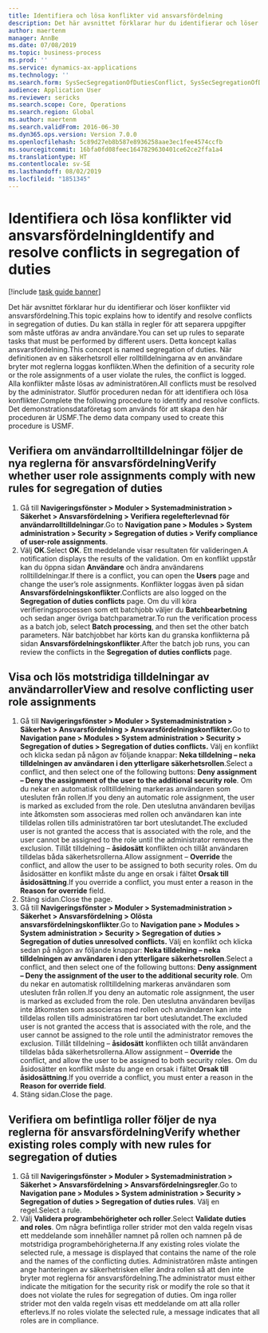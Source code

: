 ```yaml
---
title: Identifiera och lösa konflikter vid ansvarsfördelning
description: Det här avsnittet förklarar hur du identifierar och löser konflikter vid ansvarsfördelning.
author: maertenm
manager: AnnBe
ms.date: 07/08/2019
ms.topic: business-process
ms.prod: ''
ms.service: dynamics-ax-applications
ms.technology: ''
ms.search.form: SysSecSegregationOfDutiesConflict, SysSecSegregationOfDutiesRule
audience: Application User
ms.reviewer: sericks
ms.search.scope: Core, Operations
ms.search.region: Global
ms.author: maertenm
ms.search.validFrom: 2016-06-30
ms.dyn365.ops.version: Version 7.0.0
ms.openlocfilehash: 5c89d27eb8b587e8936258aae3ec1fee4574ccfb
ms.sourcegitcommit: 16bfa0fd08feec1647829630401ce62ce2ffa1a4
ms.translationtype: HT
ms.contentlocale: sv-SE
ms.lasthandoff: 08/02/2019
ms.locfileid: "1851345"
---
```

# <a name="identify-and-resolve-conflicts-in-segregation-of-duties"></a><span data-ttu-id="49d93-103">Identifiera och lösa konflikter vid ansvarsfördelning</span><span class="sxs-lookup"><span data-stu-id="49d93-103">Identify and resolve conflicts in segregation of duties</span></span>

[!include [task guide banner](../../includes/task-guide-banner.md)]

<span data-ttu-id="49d93-104">Det här avsnittet förklarar hur du identifierar och löser konflikter vid ansvarsfördelning.</span><span class="sxs-lookup"><span data-stu-id="49d93-104">This topic explains how to identify and resolve conflicts in segregation of duties.</span></span> <span data-ttu-id="49d93-105">Du kan ställa in regler för att separera uppgifter som måste utföras av andra användare.</span><span class="sxs-lookup"><span data-stu-id="49d93-105">You can set up rules to separate tasks that must be performed by different users.</span></span> <span data-ttu-id="49d93-106">Detta koncept kallas ansvarsfördelning.</span><span class="sxs-lookup"><span data-stu-id="49d93-106">This concept is named segregation of duties.</span></span> <span data-ttu-id="49d93-107">När definitionen av en säkerhetsroll eller rolltilldelningarna av en användare bryter mot reglerna loggas konflikten.</span><span class="sxs-lookup"><span data-stu-id="49d93-107">When the definition of a security role or the role assignments of a user violate the rules, the conflict is logged.</span></span> <span data-ttu-id="49d93-108">Alla konflikter måste lösas av administratören.</span><span class="sxs-lookup"><span data-stu-id="49d93-108">All conflicts must be resolved by the administrator.</span></span> <span data-ttu-id="49d93-109">Slutför proceduren nedan för att identifiera och lösa konflikter.</span><span class="sxs-lookup"><span data-stu-id="49d93-109">Complete the following procedure to identify and resolve conflicts.</span></span> <span data-ttu-id="49d93-110">Det demonstrationsdataföretag som används för att skapa den här proceduren är USMF.</span><span class="sxs-lookup"><span data-stu-id="49d93-110">The demo data company used to create this procedure is USMF.</span></span>


## <a name="verify-whether-user-role-assignments-comply-with-new-rules-for-segregation-of-duties"></a><span data-ttu-id="49d93-111">Verifiera om användarrolltilldelningar följer de nya reglerna för ansvarsfördelning</span><span class="sxs-lookup"><span data-stu-id="49d93-111">Verify whether user role assignments comply with new rules for segregation of duties</span></span>
1. <span data-ttu-id="49d93-112">Gå till **Navigeringsfönster > Moduler > Systemadministration > Säkerhet > Ansvarsfördelning > Verifiera regelefterlevnad för användarrolltilldelningar**.</span><span class="sxs-lookup"><span data-stu-id="49d93-112">Go to **Navigation pane > Modules > System administration > Security > Segregation of duties > Verify compliance of user-role assignments**.</span></span>
2. <span data-ttu-id="49d93-113">Välj **OK**.</span><span class="sxs-lookup"><span data-stu-id="49d93-113">Select **OK**.</span></span> <span data-ttu-id="49d93-114">Ett meddelande visar resultaten för valideringen.</span><span class="sxs-lookup"><span data-stu-id="49d93-114">A notification displays the results of the validation.</span></span> <span data-ttu-id="49d93-115">Om en konflikt uppstår kan du öppna sidan **Användare** och ändra användarens rolltilldelningar.</span><span class="sxs-lookup"><span data-stu-id="49d93-115">If there is a conflict, you can open the **Users** page and change the user’s role assignments.</span></span> <span data-ttu-id="49d93-116">Konflikter loggas även på sidan **Ansvarsfördelningskonflikter**.</span><span class="sxs-lookup"><span data-stu-id="49d93-116">Conflicts are also logged on the **Segregation of duties conflicts** page.</span></span> <span data-ttu-id="49d93-117">Om du vill köra verifieringsprocessen som ett batchjobb väljer du **Batchbearbetning** och sedan anger övriga batchparametrar.</span><span class="sxs-lookup"><span data-stu-id="49d93-117">To run the verification process as a batch job, select **Batch processing**, and then set the other batch parameters.</span></span> <span data-ttu-id="49d93-118">När batchjobbet har körts kan du granska konflikterna på sidan **Ansvarsfördelningskonflikter**.</span><span class="sxs-lookup"><span data-stu-id="49d93-118">After the batch job runs, you can review the conflicts in the **Segregation of duties conflicts** page.</span></span>  

## <a name="view-and-resolve-conflicting-user-role-assignments"></a><span data-ttu-id="49d93-119">Visa och lös motstridiga tilldelningar av användarroller</span><span class="sxs-lookup"><span data-stu-id="49d93-119">View and resolve conflicting user role assignments</span></span>
1. <span data-ttu-id="49d93-120">Gå till **Navigeringsfönster > Moduler > Systemadministration > Säkerhet > Ansvarsfördelning > Ansvarsfördelningskonflikter.**</span><span class="sxs-lookup"><span data-stu-id="49d93-120">Go to **Navigation pane > Modules > System administration > Security > Segregation of duties > Segregation of duties conflicts.**</span></span> <span data-ttu-id="49d93-121">Välj en konflikt och klicka sedan på någon av följande knappar: **Neka tilldelning – neka tilldelningen av användaren i den ytterligare säkerhetsrollen**.</span><span class="sxs-lookup"><span data-stu-id="49d93-121">Select a conflict, and then select one of the following buttons: **Deny assignment – Deny the assignment of the user to the additional security role**.</span></span> <span data-ttu-id="49d93-122">Om du nekar en automatisk rolltilldelning markeras användaren som utesluten från rollen.</span><span class="sxs-lookup"><span data-stu-id="49d93-122">If you deny an automatic role assignment, the user is marked as excluded from the role.</span></span> <span data-ttu-id="49d93-123">Den uteslutna användaren beviljas inte åtkomsten som associeras med rollen och användaren kan inte tilldelas rollen tills administratören tar bort uteslutandet.</span><span class="sxs-lookup"><span data-stu-id="49d93-123">The excluded user is not granted the access that is associated with the role, and the user cannot be assigned to the role until the administrator removes the exclusion.</span></span> <span data-ttu-id="49d93-124">Tillåt tilldelning – **åsidosätt** konflikten och tillåt användaren tilldelas båda säkerhetsrollerna.</span><span class="sxs-lookup"><span data-stu-id="49d93-124">Allow assignment – **Override** the conflict, and allow the user to be assigned to both security roles.</span></span> <span data-ttu-id="49d93-125">Om du åsidosätter en konflikt måste du ange en orsak i fältet **Orsak till åsidosättning**.</span><span class="sxs-lookup"><span data-stu-id="49d93-125">If you override a conflict, you must enter a reason in the **Reason for override** field.</span></span>  
2. <span data-ttu-id="49d93-126">Stäng sidan.</span><span class="sxs-lookup"><span data-stu-id="49d93-126">Close the page.</span></span>
3. <span data-ttu-id="49d93-127">Gå till **Navigeringsfönster > Moduler > Systemadministration > Säkerhet > Ansvarsfördelning > Olösta ansvarsfördelningskonflikter**.</span><span class="sxs-lookup"><span data-stu-id="49d93-127">Go to **Navigation pane > Modules > System administration > Security > Segregation of duties > Segregation of duties unresolved conflicts.**</span></span> <span data-ttu-id="49d93-128">Välj en konflikt och klicka sedan på någon av följande knappar: **Neka tilldelning – neka tilldelningen av användaren i den ytterligare säkerhetsrollen**.</span><span class="sxs-lookup"><span data-stu-id="49d93-128">Select a conflict, and then select one of the following buttons: **Deny assignment – Deny the assignment of the user to the additional security role**.</span></span> <span data-ttu-id="49d93-129">Om du nekar en automatisk rolltilldelning markeras användaren som utesluten från rollen.</span><span class="sxs-lookup"><span data-stu-id="49d93-129">If you deny an automatic role assignment, the user is marked as excluded from the role.</span></span> <span data-ttu-id="49d93-130">Den uteslutna användaren beviljas inte åtkomsten som associeras med rollen och användaren kan inte tilldelas rollen tills administratören tar bort uteslutandet.</span><span class="sxs-lookup"><span data-stu-id="49d93-130">The excluded user is not granted the access that is associated with the role, and the user cannot be assigned to the role until the administrator removes the exclusion.</span></span> <span data-ttu-id="49d93-131">Tillåt tilldelning – **åsidosätt** konflikten och tillåt användaren tilldelas båda säkerhetsrollerna.</span><span class="sxs-lookup"><span data-stu-id="49d93-131">Allow assignment – **Override** the conflict, and allow the user to be assigned to both security roles.</span></span> <span data-ttu-id="49d93-132">Om du åsidosätter en konflikt måste du ange en orsak i fältet **Orsak till åsidosättning**.</span><span class="sxs-lookup"><span data-stu-id="49d93-132">If you override a conflict, you must enter a reason in the **Reason for override field**.</span></span>    
4. <span data-ttu-id="49d93-133">Stäng sidan.</span><span class="sxs-lookup"><span data-stu-id="49d93-133">Close the page.</span></span>

## <a name="verify-whether-existing-roles-comply-with-new-rules-for-segregation-of-duties"></a><span data-ttu-id="49d93-134">Verifiera om befintliga roller följer de nya reglerna för ansvarsfördelning</span><span class="sxs-lookup"><span data-stu-id="49d93-134">Verify whether existing roles comply with new rules for segregation of duties</span></span>
1. <span data-ttu-id="49d93-135">Gå till **Navigeringsfönster > Moduler > Systemadministration > Säkerhet > Ansvarsfördelning > Ansvarsfördelningsregler**.</span><span class="sxs-lookup"><span data-stu-id="49d93-135">Go to **Navigation pane > Modules > System administration > Security > Segregation of duties > Segregation of duties rules**.</span></span> <span data-ttu-id="49d93-136">Välj en regel.</span><span class="sxs-lookup"><span data-stu-id="49d93-136">Select a rule.</span></span>  
2. <span data-ttu-id="49d93-137">Välj **Validera programbehörigheter och roller**.</span><span class="sxs-lookup"><span data-stu-id="49d93-137">Select **Validate duties and roles**.</span></span> <span data-ttu-id="49d93-138">Om några befintliga roller strider mot den valda regeln visas ett meddelande som innehåller namnet på rollen och namnen på de motstridiga programbehörigheterna.</span><span class="sxs-lookup"><span data-stu-id="49d93-138">If any existing roles violate the selected rule, a message is displayed that contains the name of the role and the names of the conflicting duties.</span></span> <span data-ttu-id="49d93-139">Administratören måste antingen ange hanteringen av säkerhetrisken eller ändra rollen så att den inte bryter mot reglerna för ansvarsfördelning.</span><span class="sxs-lookup"><span data-stu-id="49d93-139">The administrator must either indicate the mitigation for the security risk or modify the role so that it does not violate the rules for segregation of duties.</span></span> <span data-ttu-id="49d93-140">Om inga roller strider mot den valda regeln visas ett meddelande om att alla roller efterlevs.</span><span class="sxs-lookup"><span data-stu-id="49d93-140">If no roles violate the selected rule, a message indicates that all roles are in compliance.</span></span>  

